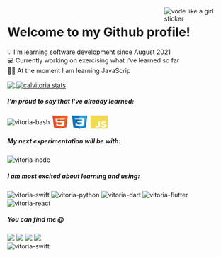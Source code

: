 <div style="display: inline_block">    
  <img align="right" alt="vode like a girl sticker"  width="150px" src="https://media3.giphy.com/media/fAUvkY2LAJJre50kMr/giphy.gif?cid=ecf05e47ce1b6242bd0a9cd7a6c1cb63fc9f45e8ad7854d0&rid=giphy.gif&ct=s" /> 
</div>

# Welcome to my Github profile! 


💡   I'm learning software development since August 2021 <br>
💻 Currently working on exercising what I've learned so far <br>
👩‍💻 At the moment I am learning JavaScrip <br>


<!-- profile inf -->
<div style="display: inline-block">
<a href="https://github.com/calvitoria">
  <img align="center" width="400px" src="https://github-readme-stats.vercel.app/api?username=calvitoria&show_icons=true&title_color=af87ff&bg_color=22272e&icon_color=0ba2be&hide_border=true&theme=material-palenight&include_all_commits=true&count_private=true" />
</a> 
  
<a href="https://github.com/calvitoria">
  <img align="center" width="400px" src="https://github-readme-stats.vercel.app/api/top-langs/?username=calvitoria&bg_color=22272e&icon_color=0ba2be&title_color=af87ff&hide_border=true&layout=compact&theme=material-palenight" alt="calvitoria stats" />
</a>  
</div>

  <!-- about my journey as a web developer -->
  ##### I'm proud to say that I've already learned:
 <div style="display: inline_block">
    
  <img align="center" alt="vitoria-bash" height="30" width="40" src="https://cdn.jsdelivr.net/gh/devicons/devicon/icons/bash/bash-original.svg" /> 
  <img align="center" alt="vitoria-HTML" height="30" width="40" src="https://raw.githubusercontent.com/devicons/devicon/master/icons/html5/html5-original.svg"/>
  <img align="center" alt="vitoria-CSS" height="30" width="40" src="https://raw.githubusercontent.com/devicons/devicon/master/icons/css3/css3-original.svg"/>
  <img align="center" alt="vitoria-Js" height="30" width="40" src="https://raw.githubusercontent.com/devicons/devicon/master/icons/javascript/javascript-plain.svg"/>
 
</div>
  

   ##### My next experimentation will be with:
<div style="display: inline_block">
  <img align="center" alt="vitoria-node" height="30" width="40" src="https://cdn.jsdelivr.net/gh/devicons/devicon/icons/nodejs/nodejs-original.svg" />
</div>
  
   ##### I am most excited about learning and using:
<div style="display: inline_block">
  
  <img align="center" alt="vitoria-swift" height="30" width="40" src="https://cdn.jsdelivr.net/gh/devicons/devicon/icons/swift/swift-original.svg" />
  <img align="center" alt="vitoria-python" height="30" width="40" src="https://cdn.jsdelivr.net/gh/devicons/devicon/icons/python/python-original.svg" />
  <img align="center" alt="vitoria-dart" height="30" width="40" src="https://cdn.jsdelivr.net/gh/devicons/devicon/icons/dart/dart-original.svg" />
  <img align="center" alt="vitoria-flutter" height="30" width="40" src="https://cdn.jsdelivr.net/gh/devicons/devicon/icons/flutter/flutter-original.svg" />
  <img align="center" alt="vitoria-react" height="30" width="40" src="https://cdn.jsdelivr.net/gh/devicons/devicon/icons/react/react-original.svg" />
  
</div>
  
  ##### You can find me @
    
<div> 
  <a href="https://www.instagram.com/calvitoria/" target="_blank"><img src="https://img.shields.io/badge/-Instagram-%23E4405F?style=for-the-badge&logo=instagram&logoColor=white" target="_blank"></a>
  <a href = "mailto:calvi.vitoria@gmail.com"><img src="https://img.shields.io/badge/-Gmail-%23333?style=for-the-badge&logo=gmail&logoColor=white" target="_blank"></a>
  <a href="https://www.linkedin.com/in/vitoria-meinerz/" target="_blank"><img src="https://img.shields.io/badge/-LinkedIn-0ba2be?style=for-the-badge&logo=linkedin&logoColor=white" target="_blank"></a> 
  </a>
  <a href="https://calvitoria.github.io/" target="_blank"><img src="https://img.shields.io/badge/-Portfolio-af87ff?style=for-the-badge&logo=Github&logoColor=ffffff&link=calvitoria.github.io"></a> 
</div>
  
<div>
   <img align="center" alt="vitoria-swift" src="https://user-images.githubusercontent.com/95686401/159946833-8b7f168c-6490-4495-a7e8-221c6ed2a41a.png" />
</div>

  
